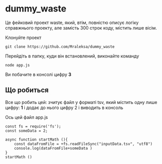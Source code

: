 # dummy_waste

Це фейковий проект waste, який, втім, повністю описує логіку справжнього проекту, але замість 300 строк коду, містить лише вісім. 

Клонуйте проект 
```
git clone https://github.com/Mraleksa/dummy_waste
```
Перейдіть в папку, куди він встановлений, виконайте команду
```
node app.js
```
Ви побачите в консолі цифру **3**

## Що робиться

Все що робить цей: зчитує файл у форматі tsv, який містить одну лише цифру: **1** і додає до нього цифру 2 і виводить в консоль

Ось цей файл app.js

```
const fs = require('fs');
const someData = 2;

async function startMath (){
    const dataFromFile = +fs.readFileSync("inputData.tsv", "utf8")
    console.log(dataFromFile+someData )
}
startMath ()
```

